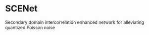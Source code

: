 # SCENet
Secondary domain intercorrelation enhanced network for alleviating quantized Poisson noise
